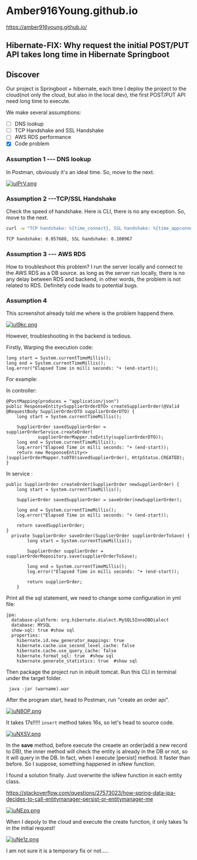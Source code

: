 # Amber916Young.github.io

https://amber916young.github.io/



## Hibernate-FIX: Why request the initial POST/PUT API takes long time in Hibernate Springboot

## Discover 

Our project is Springboot + hibernate, each time I deploy the project to the cloud(not only the cloud, but also in the local dev), the first POST/PUT API need long time to execute. 

We make several assumptions:

- [ ] DNS lookup
- [ ] TCP Handshake and SSL Handshake 
- [ ] AWS RDS performance
- [x] Code problem

### Assumption 1 --- DNS  lookup

In Postman, obviously it's an ideal time. So, move to the next.

<a href="https://imgloc.com/i/iuIPrV"><img src="https://i.328888.xyz/2023/05/12/iuIPrV.png" alt="iuIPrV.png" border="0" /></a>





### Assumption 2 ---TCP/SSL Handshake 

Check the speed of handshake. Here is CLI, there is no any exception. So, move to the next.

```bash
curl -w "TCP handshake: %{time_connect}, SSL handshake: %{time_appconnect}\n" -so /dev/null https://{your domain}

TCP handshake: 0.057688, SSL handshake: 0.100967
```

### Assumption 3 --- AWS RDS 

How to troubleshoot this problem? I run the server locally and connect to the AWS RDS as a DB source. as long as the server run locally, there is no any delay between RDS and backend, in other words, the problem is not related to RDS.  Definitely code leads to potential  bugs.



### Assumption 4



This screenshot already told me where is the problem happend there.

<a href="https://imgloc.com/i/iuI9kc"><img src="https://i.328888.xyz/2023/05/12/iuI9kc.png" alt="iuI9kc.png" border="0" /></a>

However, troubleshooting in the backend is tedious.

Firstly, Warping the execution code:

```
long start = System.currentTimeMillis();
long end = System.currentTimeMillis();
log.error("Elapsed Time in milli seconds: "+ (end-start));
```

For example:

In controller:

```
@PostMapping(produces = "application/json")
public ResponseEntity<SupplierOrderDTO> createSupplierOrder(@Valid @RequestBody SupplierOrderDTO supplierOrderDTO) {
    long start = System.currentTimeMillis();

    SupplierOrder savedSupplierOrder = supplierOrderService.createOrder(
            supplierOrderMapper.toEntity(supplierOrderDTO));
    long end = System.currentTimeMillis();
    log.error("Elapsed Time in milli seconds: "+ (end-start));
    return new ResponseEntity<>(supplierOrderMapper.toDTO(savedSupplierOrder), HttpStatus.CREATED);
}
```

In service :

```
public SupplierOrder createOrder(SupplierOrder newSupplierOrder) {
    long start = System.currentTimeMillis();

    SupplierOrder savedSupplierOrder = saveOrder(newSupplierOrder);
 
    long end = System.currentTimeMillis();
    log.error("Elapsed Time in milli seconds: "+ (end-start));
    
    return savedSupplierOrder;
}
  private SupplierOrder saveOrder(SupplierOrder supplierOrderToSave) {
        long start = System.currentTimeMillis();

        SupplierOrder supplierOrder =  supplierOrderRepository.save(supplierOrderToSave);

        long end = System.currentTimeMillis();
        log.error("Elapsed Time in milli seconds: "+ (end-start));
        
        return supplierOrder;
    }
```

Print all the sql statement, we need to change some configuration in yml file:

```
jpa:
  database-platform: org.hibernate.dialect.MySQL5InnoDBDialect
  database: MYSQL
  show-sql: true #show sql
  properties:
    hibernate.id.new_generator_mappings: true
    hibernate.cache.use_second_level_cache: false
    hibernate.cache.use_query_cache: false
    hibernate.format_sql: true  #show sql
    hibernate.generate_statistics: true  #show sql
```

Then package the project run in inbuilt tomcat. Run this CLI in terminal under the target folder.

```
 java -jar (warname).war          
```

After the program start, head to Postman, run "create an order api".



<a href="https://imgloc.com/i/iuN8OP"><img src="https://i.328888.xyz/2023/05/12/iuN8OP.png" alt="iuN8OP.png" border="0" /></a>



It takes 17s!!!!!  `insert` method takes 16s, so let's head to source code.



<a href="https://imgloc.com/i/iuNXSV"><img src="https://i.328888.xyz/2023/05/12/iuNXSV.png" alt="iuNXSV.png" border="0" /></a>



In the **save** method, before execute the creaete an order(add a new record to DB), the inner method will check the entity is already in the DB or not, so it will query in the DB. In fact, when I execute [persist] method. It faster than before. So I suppose, something happened in isNew function.

I found a solution finally. Just overwrite the isNew function in each entity class.

https://stackoverflow.com/questions/27573023/how-spring-data-jpa-decides-to-call-entitymanager-persist-or-entitymanager-me

<a href="https://imgloc.com/i/iuNEzq"><img src="https://i.328888.xyz/2023/05/12/iuNEzq.png" alt="iuNEzq.png" border="0" /></a>

When I depoly to the cloud and execute the create function, it only takes 1s in the initial request!

<a href="https://imgloc.com/i/iuNe1z"><img src="https://i.328888.xyz/2023/05/12/iuNe1z.png" alt="iuNe1z.png" border="0" /></a>





I am not sure it is a temporary fix or not.....
